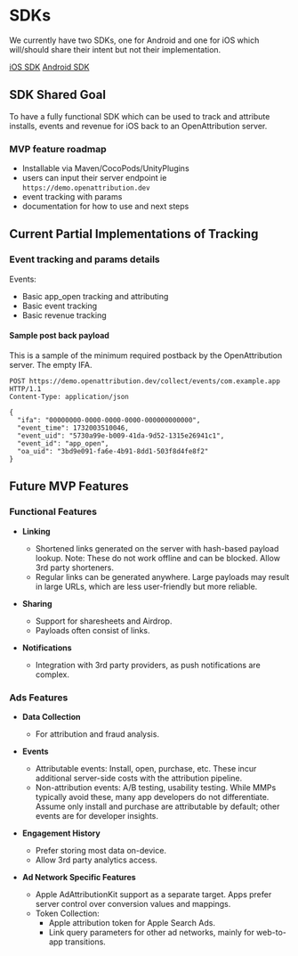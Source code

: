 # SDKs

We currently have two SDKs, one for Android and one for iOS which will/should share their intent but not their implementation.

[iOS SDK](https://github.com/openattribution/oa-ios-sdk)
[Android SDK](https://github.com/openattribution/oa-android-sdk)

## SDK Shared Goal

To have a fully functional SDK which can be used to track and attribute installs, events and revenue for iOS back to an OpenAttribution server.

### MVP feature roadmap

- Installable via Maven/CocoPods/UnityPlugins
- users can input their server endpoint ie `https://demo.openattribution.dev`
- event tracking with params
- documentation for how to use and next steps


## Current Partial Implementations of Tracking


### Event tracking and params details
Events:
- Basic app_open tracking and attributing
- Basic event tracking
- Basic revenue tracking

#### Sample post back payload
This is a sample of the minimum required postback by the OpenAttribution server. The empty IFA.

```http
POST https://demo.openattribution.dev/collect/events/com.example.app HTTP/1.1
Content-Type: application/json

{
  "ifa": "00000000-0000-0000-0000-000000000000",
  "event_time": 1732003510046,
  "event_uid": "5730a99e-b009-41da-9d52-1315e26941c1",
  "event_id": "app_open",
  "oa_uid": "3bd9e091-fa6e-4b91-8dd1-503f8d4fe8f2"
}
```

## Future MVP Features

### Functional Features

- **Linking**
  - Shortened links generated on the server with hash-based payload lookup. Note: These do not work offline and can be blocked. Allow 3rd party shorteners.
  - Regular links can be generated anywhere. Large payloads may result in large URLs, which are less user-friendly but more reliable.

- **Sharing**
  - Support for sharesheets and Airdrop.
  - Payloads often consist of links.

- **Notifications**
  - Integration with 3rd party providers, as push notifications are complex.

### Ads Features

- **Data Collection**
  - For attribution and fraud analysis.

- **Events**
  - Attributable events: Install, open, purchase, etc. These incur additional server-side costs with the attribution pipeline.
  - Non-attribution events: A/B testing, usability testing. While MMPs typically avoid these, many app developers do not differentiate. Assume only install and purchase are attributable by default; other events are for developer insights.

- **Engagement History**
  - Prefer storing most data on-device.
  - Allow 3rd party analytics access.

- **Ad Network Specific Features**
  - Apple AdAttributionKit support as a separate target. Apps prefer server control over conversion values and mappings.
  - Token Collection:
    - Apple attribution token for Apple Search Ads.
    - Link query parameters for other ad networks, mainly for web-to-app transitions.